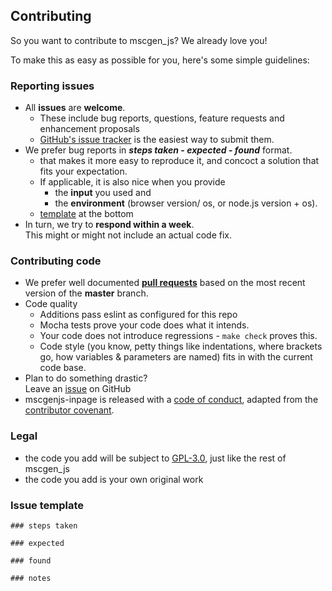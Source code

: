 ## Contributing

So you want to contribute to mscgen_js? We already love you!

To make this as easy as possible for you, here's some simple guidelines:

### Reporting issues

- All **issues** are **welcome**.
  - These include bug reports, questions, feature requests and enhancement
    proposals
  - [GitHub's issue tracker](https://github.com/mscgenjs/mscgenjs-inpage/issues)
    is the easiest way to submit them.
- We prefer bug reports in **_steps taken_ - _expected_ - _found_** format.
  - that makes it more easy to reproduce it, and concoct a solution that fits
    your expectation.
  - If applicable, it is also nice when you provide
    - the **input** you used and
    - the **environment** (browser version/ os, or node.js version + os).
  - [template](#issue-template) at the bottom
- In turn, we try to **respond within a week**.  
  This might or might not include an actual code fix.

### Contributing code

- We prefer well documented
  **[pull requests](https://help.github.com/articles/creating-a-pull-request/)**
  based on the most recent version of the **master** branch.
- Code quality
  - Additions pass eslint as configured for this repo
  - Mocha tests prove your code does what it intends.
  - Your code does not introduce regressions - `make check` proves this.
  - Code style (you know, petty things like indentations, where brackets go,
    how variables & parameters are named) fits in with the current code base.
- Plan to do something drastic?  
  Leave an
  [issue](https://github.com/mscgenjs/mscgenjs-inpage/issues/new) on GitHub
- mscgenjs-inpage is released with a [code of conduct](CODE_OF_CONDUCT.md), adapted
  from the [contributor covenant](http://contributor-covenant.org/).

### Legal

- the code you add will be subject to
  [GPL-3.0](wikum/licenses/license.mscgen_js.md), just like the rest of
  mscgen_js
- the code you add is your own original work

### Issue template

    ### steps taken

    ### expected

    ### found

    ### notes
